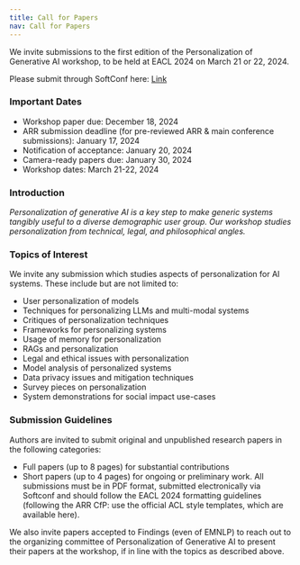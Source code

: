 ```yaml
---
title: Call for Papers
nav: Call for Papers
---
```


We invite submissions to the first edition of the Personalization of Generative AI workshop, to be held at EACL 2024 on March 21 or 22, 2024.

Please submit through SoftConf here: [Link](https://softconf.com/eacl2024/PERSONALIZE-2024/)

### Important Dates
* Workshop paper due: December 18, 2024
* ARR submission deadline (for pre-reviewed ARR & main conference submissions): January 17, 2024
* Notification of acceptance: January 20, 2024
* Camera-ready papers due: January 30, 2024
* Workshop dates: March 21-22, 2024

### Introduction
*Personalization of generative AI is a key step to make generic systems tangibly useful to a diverse demographic user group. Our workshop studies personalization from technical, legal, and philosophical angles.*

### Topics of Interest

We invite any submission which studies aspects of personalization for AI systems. These include but are not limited to:
<!-- With this in mind, the Personalization of Generative AI workshop invites contributions related but not limited to the following topics: -->

*  User personalization of models
*  Techniques for personalizing LLMs and multi-modal systems
*  Critiques of personalization techniques
*  Frameworks for personalizing systems
*  Usage of memory for personalization
*  RAGs and personalization
*  Legal and ethical issues with personalization
*  Model analysis of personalized systems
*  Data privacy issues and mitigation techniques
*  Survey pieces on personalization
*  System demonstrations for social impact use-cases

### Submission Guidelines
Authors are invited to submit original and unpublished research papers in the following categories:

*  Full papers (up to 8 pages) for substantial contributions
*  Short papers (up to 4 pages) for ongoing or preliminary work.
All submissions must be in PDF format, submitted electronically via Softconf and should follow the EACL 2024 formatting guidelines (following the ARR CfP: use the official ACL style templates, which are available here).

We also invite papers accepted to Findings (even of EMNLP) to reach out to the organizing committee of Personalization of Generative AI to present their papers at the workshop, if in line with the topics as described above.



<!-- [//]: # ({% capture text %}Note:)

[//]: # (There are *soft* limits and guidelines for gh-pages usage: sites should be < 1GB, use < 100GB bandwidth per month, and make < 10 builds per hour.)

[//]: # (If your site exceeds these quotas, GitHub will send you a notice asking you to modify the repository.)

[//]: # (All content must follow the [community guidelines]&#40;https://help.github.com/articles/github-community-guidelines/&#41;, e.g. no violence, obscene sex, or illegal stuff.{% endcapture %})
{% include alert.html text=text color=secondary %} -->
